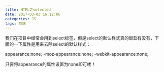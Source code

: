 ```yaml
---
title: HTML之selected
date: 2017-03-03 16:12:06
categories: JS
tags: 前端
---
```


我们在项目中经常会用到select标签，但是select的默认样式真的很丑有没有，下面的一下属性是用来去除select的默认样式：

appearance:none;
-moz-appearance:none;
-webkit-appearance:none;

 

只要将appearance的属性设置为none即可喽！
